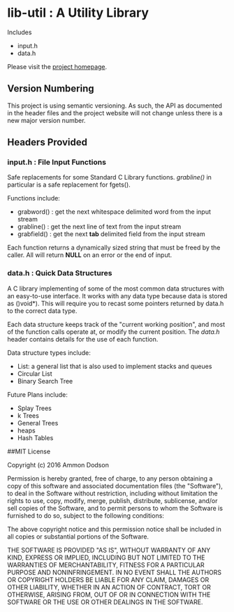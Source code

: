 # lib-util : A Utility Library

Includes
* input.h
* data.h

Please visit the [project homepage](https://ammon0.github.io/lib-util/).

## Version Numbering
This project is using semantic versioning. As such, the API as documented in the header files and the project website will not change unless there is a new major version number.

## Headers Provided

### input.h : File Input Functions
Safe replacements for some Standard C Library functions. *grabline()* in particular is a safe replacement for fgets().

Functions include:
* grabword() : get the next whitespace delimited word from the input stream
* grabline() : get the next line of text from the input stream
* grabfield() : get the next __tab__ delimited field from the input stream

Each function returns a dynamically sized string that must be freed by the caller. All will return __NULL__ on an error or the end of input.

### data.h : Quick Data Structures
A C library implementing of some of the most common data structures with an easy-to-use interface. It works with any data type because data is stored as ()void*). This will require you to recast some pointers returned by data.h to the correct data type.

Each data structure keeps track of the "current working position", and most of the function calls operate at, or modify the current position. The _data.h_ header contains details for the use of each function.

Data structure types include:
*	List: a general list that is also used to implement stacks and queues
*	Circular List
*	Binary Search Tree

Future Plans include:
*	Splay Trees
*	k Trees
*	General Trees
*	heaps
*	Hash Tables

##MIT License

Copyright (c) 2016 Ammon Dodson

Permission is hereby granted, free of charge, to any person obtaining a copy
of this software and associated documentation files (the "Software"), to deal
in the Software without restriction, including without limitation the rights
to use, copy, modify, merge, publish, distribute, sublicense, and/or sell
copies of the Software, and to permit persons to whom the Software is
furnished to do so, subject to the following conditions:

The above copyright notice and this permission notice shall be included in all
copies or substantial portions of the Software.

THE SOFTWARE IS PROVIDED "AS IS", WITHOUT WARRANTY OF ANY KIND, EXPRESS OR
IMPLIED, INCLUDING BUT NOT LIMITED TO THE WARRANTIES OF MERCHANTABILITY,
FITNESS FOR A PARTICULAR PURPOSE AND NONINFRINGEMENT. IN NO EVENT SHALL THE
AUTHORS OR COPYRIGHT HOLDERS BE LIABLE FOR ANY CLAIM, DAMAGES OR OTHER
LIABILITY, WHETHER IN AN ACTION OF CONTRACT, TORT OR OTHERWISE, ARISING FROM,
OUT OF OR IN CONNECTION WITH THE SOFTWARE OR THE USE OR OTHER DEALINGS IN THE
SOFTWARE.
